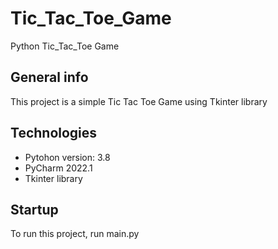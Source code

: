 # Tic_Tac_Toe_Game
Python Tic_Tac_Toe Game

## General info
This project is a simple Tic Tac Toe Game using Tkinter library

## Technologies
* Pytohon version: 3.8
* PyCharm 2022.1
* Tkinter library 

## Startup
To run this project, run main.py
